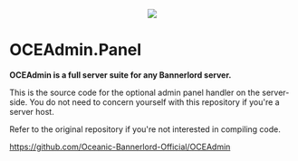 <p align="center">
  <img src="https://i.gyazo.com/b3636d006d6c9867060dcd8a0199c8dd.png">
</p>

# OCEAdmin.Panel

**OCEAdmin is a full server suite for any Bannerlord server.**

This is the source code for the optional admin panel handler on the server-side.
You do not need to concern yourself with this repository if you're a server host.

Refer to the original repository if you're not interested in compiling code.

https://github.com/Oceanic-Bannerlord-Official/OCEAdmin
